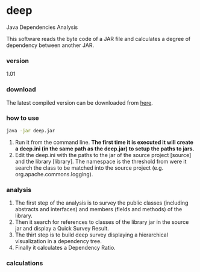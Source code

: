 # deep
Java Dependencies Analysis

This software reads the byte code of a JAR file and calculates a degree of dependency between another JAR.

### version
1.01

### download
The latest compiled version can be downloaded from [here].

### how to use
```sh
java -jar deep.jar
```
1. Run it from the command line.
**The first time it is executed it will create a deep.ini (in the same path as the deep.jar) to setup the paths to jars.**
2. Edit the deep.ini with the paths to the jar of the source project [source] and the library [library]. The namespace is the threshold from were it search the class to be matched into the source project (e.g. org.apache.commons.logging).

### analysis
1. The first step of the analysis is to survey the public classes (including abstracts and interfaces) and members (fields and methods) of the library.
2. Then it search for references to classes of the library jar in the source jar and display a Quick Survey Result.
3. The thirt step is to build deep survey displaying a hierarchical visualization in a dependency tree.
4. Finally it calculates a Dependency Ratio.

### calculations


[here]:http://bit.ly/deep-jar
